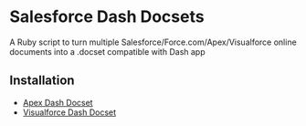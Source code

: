 Salesforce Dash Docsets
=================

A Ruby script to turn multiple Salesforce/Force.com/Apex/Visualforce online documents into a .docset compatible with Dash app

## Installation

- [Apex Dash Docset](http://jairzh.com/blog/2014/08/24/apex-dash-docset/)
- [Visualforce Dash Docset](http://jairzh.com/blog/2014/11/30/visualforce-dash-docset/)
